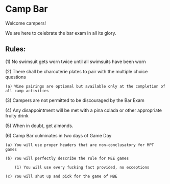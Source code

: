 # Camp Bar
Welcome campers! 

We are here to celebrate the bar exam in all its glory.

## Rules:
 
(1) No swimsuit gets worn twice until all swimsuits have been worn

(2) There shall be charcuterie plates to pair with the multiple choice questions

    (a) Wine pairings are optional but available only at the completion of all camp activities 

(3) Campers are not permitted to be discouraged by the Bar Exam

(4) Any disappointment will be met with a pina colada or other appropriate fruity drink 

(5) When in doubt, get almonds. 

(6) Camp Bar culminates in two days of Game Day

    (a) You will use proper headers that are non-conclusatory for MPT games
    
    (b) You will perfectly describe the rule for MEE games
    
        (1) You will use every fucking fact provided, no exceptions
        
    (c) You will shut up and pick for the game of MBE 
    

